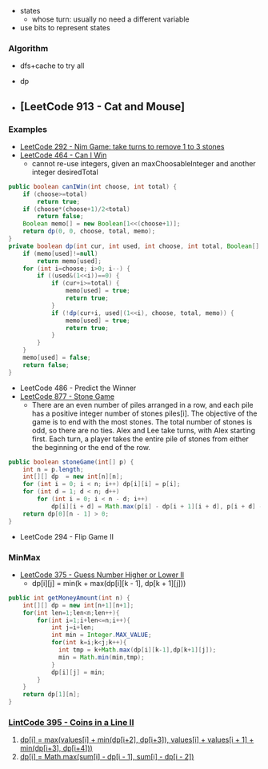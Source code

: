 
- states
  - whose turn: usually no need a different variable
- use bits to represent states

### Algorithm
- dfs+cache to try all
- dp

- [LeetCode 913 - Cat and Mouse]
  - 

### Examples
- [LeetCode 292 - Nim Game: take turns to remove 1 to 3 stones](https://leetcode.com/problems/nim-game/discuss/73845/Two-Java-Solution.)
- [LeetCode 464 - Can I Win](https://discuss.leetcode.com/topic/68896/java-solution-using-hashmap-with-detailed-explanation)
  - cannot re-use integers, given an maxChoosableInteger and another integer desiredTotal
```java
public boolean canIWin(int choose, int total) {
    if (choose>=total)
        return true;
    if (choose*(choose+1)/2<total)
        return false;
    Boolean memo[] = new Boolean[1<<(choose+1)];
    return dp(0, 0, choose, total, memo);
}
private boolean dp(int cur, int used, int choose, int total, Boolean[] memo) {
    if (memo[used]!=null) 
        return memo[used];
    for (int i=choose; i>0; i--) {
        if ((used&(1<<i))==0) {
            if (cur+i>=total) {
                memo[used] = true;
                return true;
            }
            if (!dp(cur+i, used|(1<<i), choose, total, memo)) {
                memo[used] = true;
                return true;
            }
        }
    }
    memo[used] = false;
    return false;
}
```
- LeetCode 486 - Predict the Winner
- [LeetCode 877 - Stone Game](https://leetcode.com/articles/stone-game/)
  - There are an even number of piles arranged in a row, and each pile has a positive integer number of stones piles[i]. The objective of the game is to end with the most stones.  The total number of stones is odd, so there are no ties. Alex and Lee take turns, with Alex starting first.  Each turn, a player takes the entire pile of stones from either the beginning or the end of the row.  
```java
public boolean stoneGame(int[] p) {
    int n = p.length;
    int[][] dp  = new int[n][n];
    for (int i = 0; i < n; i++) dp[i][i] = p[i];
    for (int d = 1; d < n; d++)
        for (int i = 0; i < n - d; i++)
            dp[i][i + d] = Math.max(p[i] - dp[i + 1][i + d], p[i + d] - dp[i][i + d - 1]);
    return dp[0][n - 1] > 0;
}
```

- LeetCode 294 - Flip Game II

### MinMax
- [LeetCode 375 - Guess Number Higher or Lower II](https://leetcode.com/problems/guess-number-higher-or-lower-ii/discuss/84807/java-commented-dp-solution)
  - dp[i][j] = min(k + max(dp[i][k - 1], dp[k + 1][j]))
```java
public int getMoneyAmount(int n) {
    int[][] dp = new int[n+1][n+1];
    for(int len=1;len<n;len++){
        for(int i=1;i+len<=n;i++){
            int j=i+len;
            int min = Integer.MAX_VALUE;
            for(int k=i;k<j;k++){
              int tmp = k+Math.max(dp[i][k-1],dp[k+1][j]);
              min = Math.min(min,tmp);
            }
            dp[i][j] = min;
        }
    }
    return dp[1][n];
}
```

### [LintCode 395 - Coins in a Line II](https://www.jiuzhang.com/solutions/coins-in-a-line-ii/)
1. [dp[i] = max(values[i] + min(dp[i+2], dp[i+3]), values[i] + values[i + 1] + min(dp[i+3], dp[i+4]))](http://www.cnblogs.com/grandyang/p/5864323.html)
1. [dp[i] = Math.max(sum[i] - dp[i - 1], sum[i] - dp[i - 2])](https://www.jiuzhang.com/solutions/coins-in-a-line-ii/)


